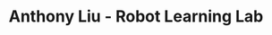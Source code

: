 ---
title: Anthony Liu - Robot Learning Lab
name: Anthony Liu
bio: Lorem ipsum dolor sit amet, consectetur adipiscing elit. Praesent vel quam dui. Donec condimentum lectus enim, vehicula dictum nisl sagittis sodales. Praesent suscipit dapibus leo, vitae tristique nibh efficitur sit amet. Nulla facilisi. In ultricies mattis orci ut ullamcorper. Suspendisse in eros vitae justo gravida tristique et at turpis.
picture: /assets/people/anthonyliu.jpg
github: https://github.com/AJLiu
personal_site: http://anthonyliu.com 
email: ajliu@gatech.edu
layout: person
publications:
    - name: Deeply AggreVaTeD
      url: /publications/deeplyaggrevated
    - name: Simultaneous Trajectory Estimation and Planning via Probabilistic Inference.
      url: /publications/trajectory
projects:
    - name: Car Project
      url: /projects/car
type: Undergraduate
papers:
    - test2
    - test1
---